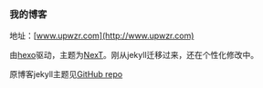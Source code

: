 ### 我的博客

地址：[www.upwzr.com](http://www.upwzr.com)

由[hexo](https://hexo.io)驱动，主题为[NexT](https://github.com/iissnan/hexo-theme-next)。刚从jekyll迁移过来，还在个性化修改中。

原博客jekyll主题见[GitHub repo](https://github.com/monkeyWzr/monkeywzr.github.io.jekyll)

